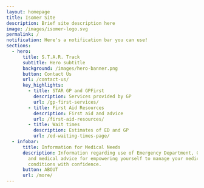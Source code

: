 ```yaml
---
layout: homepage
title: Isomer Site
description: Brief site description here
image: /images/isomer-logo.svg
permalink: /
notification: Here's a notification bar you can use!
sections:
  - hero:
      title: S.T.A.R. Track
      subtitle: Hero subtitle
      background: /images/hero-banner.png
      button: Contact Us
      url: /contact-us/
      key_highlights:
        - title: STAR GP and GPFirst
          description: Services provided by GP
          url: /gp-first-services/
        - title: First Aid Resources
          description: First aid and advice
          url: /first-aid-resources/
        - title: Wait times
          description: Estimates of ED and GP
          url: /ed-waiting-times-page/
  - infobar:
      title: Information for Medical Needs
      description: Information regarding use of Emergency Department, GP+, GP-First
        and medical advice for empowering yourself to manage your medical
        conditions with confidence.
      button: ABOUT
      url: /more/
---
```

